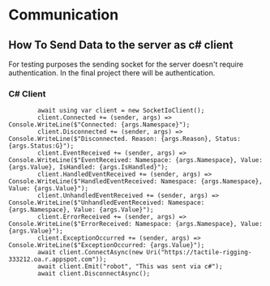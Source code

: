 # Communication

## How To Send Data to the server as c# client
For testing purposes the sending socket for the server doesn't require authentication. In the final project there will be authentication.

### C# Client

            await using var client = new SocketIoClient();
            client.Connected += (sender, args) => Console.WriteLine($"Connected: {args.Namespace}");
            client.Disconnected += (sender, args) => Console.WriteLine($"Disconnected. Reason: {args.Reason}, Status: {args.Status:G}");
            client.EventReceived += (sender, args) => Console.WriteLine($"EventReceived: Namespace: {args.Namespace}, Value: {args.Value}, IsHandled: {args.IsHandled}");
            client.HandledEventReceived += (sender, args) => Console.WriteLine($"HandledEventReceived: Namespace: {args.Namespace}, Value: {args.Value}");
            client.UnhandledEventReceived += (sender, args) => Console.WriteLine($"UnhandledEventReceived: Namespace: {args.Namespace}, Value: {args.Value}");
            client.ErrorReceived += (sender, args) => Console.WriteLine($"ErrorReceived: Namespace: {args.Namespace}, Value: {args.Value}");
            client.ExceptionOccurred += (sender, args) => Console.WriteLine($"ExceptionOccurred: {args.Value}");
            await client.ConnectAsync(new Uri("https://tactile-rigging-333212.oa.r.appspot.com"));
            await client.Emit("robot", "This was sent via c#");
            await client.DisconnectAsync();